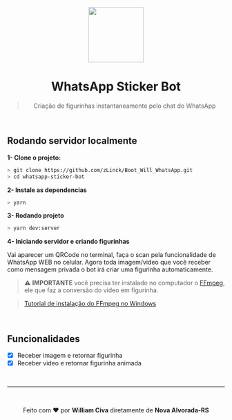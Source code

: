 <div align="center">
<img src="https://github.com/zLinck/Boot_Will_WhatsApp/blob/main/assets/logo.png" width="128" height="128"/>

# WhatsApp Sticker Bot

> Criação de figurinhas instantaneamente pelo chat do WhatsApp
</div>

<br />

## Rodando servidor localmente

**1- Clone o projeto:**

```bash
> git clone https://github.com/zLinck/Boot_Will_WhatsApp.git
> cd whatsapp-sticker-bot
```

**2- Instale as dependencias**

```bash
> yarn
```

**3- Rodando projeto**

```bash
> yarn dev:server
```

**4- Iniciando servidor e criando figurinhas**

Vai aparecer um QRCode no terminal, faça o scan pela funcionalidade de WhatsApp WEB no celular.
Agora toda imagem/video que você receber como mensagem privada o bot irá criar uma figurinha automaticamente.

> ⚠ **IMPORTANTE** você precisa ter instalado no computador o [FFmpeg](https://ffmpeg.org/), ele que faz a conversão do video em figurinha.

> [Tutorial de instalação do FFmpeg no Windows](http://blog.gregzaal.com/how-to-install-ffmpeg-on-windows/)

<br/>

## Funcionalidades
- [x] Receber imagem e retornar figurinha
- [x] Receber video e retornar figurinha animada

<br/>

---

<br/>

<p align="center">Feito com <b>♥</b> por <b>William Civa</b> diretamente de <b>Nova Alvorada-RS</b></p>

<p align="center">

</p>
